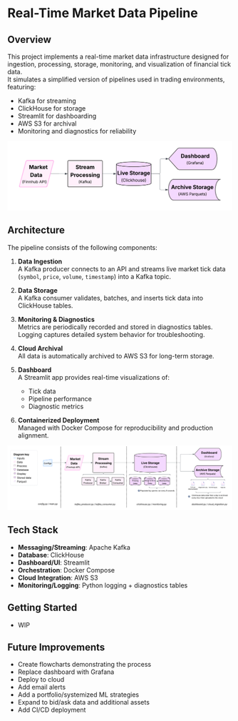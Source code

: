 # Real-Time Market Data Pipeline

## Overview
This project implements a real-time market data infrastructure designed for ingestion, processing, storage, monitoring, and visualization of financial tick data.  
It simulates a simplified version of pipelines used in trading environments, featuring:

- Kafka for streaming
- ClickHouse for storage
- Streamlit for dashboarding
- AWS S3 for archival
- Monitoring and diagnostics for reliability

![Architecture Diagram](assets/architecture_simple.png)

## Architecture
The pipeline consists of the following components:

1. **Data Ingestion**  
   A Kafka producer connects to an API and streams live market tick data (`symbol`, `price`, `volume`, `timestamp`) into a Kafka topic.

2. **Data Storage**  
   A Kafka consumer validates, batches, and inserts tick data into ClickHouse tables.

3. **Monitoring & Diagnostics**  
   Metrics are periodically recorded and stored in diagnostics tables. Logging captures detailed system behavior for troubleshooting.

4. **Cloud Archival**  
   All data is automatically archived to AWS S3 for long-term storage.

5. **Dashboard**  
   A Streamlit app provides real-time visualizations of:
   - Tick data
   - Pipeline performance
   - Diagnostic metrics

6. **Containerized Deployment**  
   Managed with Docker Compose for reproducibility and production alignment.

![Architecture Diagram](assets/architecture_complex.png)

## Tech Stack
- **Messaging/Streaming**: Apache Kafka  
- **Database**: ClickHouse  
- **Dashboard/UI**: Streamlit  
- **Orchestration**: Docker Compose  
- **Cloud Integration**: AWS S3  
- **Monitoring/Logging**: Python logging + diagnostics tables  

## Getting Started
- WIP

## Future Improvements
- Create flowcharts demonstrating the process
- Replace dashboard with Grafana
- Deploy to cloud
- Add email alerts
- Add a portfolio/systemized ML strategies
- Expand to bid/ask data and additional assets
- Add CI/CD deployment
